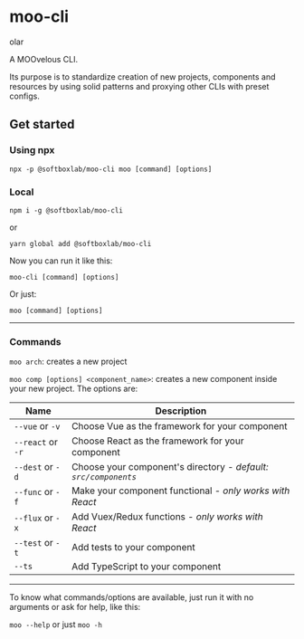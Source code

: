 # moo-cli

olar

A MOOvelous CLI.

Its purpose is to standardize creation of new projects, components and resources by using solid patterns and proxying other CLIs with preset configs.

## Get started

### Using npx

`npx -p @softboxlab/moo-cli moo [command] [options]`

### Local

`npm i -g @softboxlab/moo-cli`

or

`yarn global add @softboxlab/moo-cli`

Now you can run it like this:

`moo-cli [command] [options]`

Or just:

`moo [command] [options]`

---

### Commands

`moo arch`: creates a new project

`moo comp [options] <component_name>`: creates a new component inside your new project. The options are:

Name | Description
--- | ---
`--vue` or `-v` | Choose Vue as the framework for your component
`--react` or `-r` | Choose React as the framework for your component
`--dest` or `-d` | Choose your component's directory - *default: `src/components`*
`--func` or `-f` | Make your component functional - *only works with React*
`--flux` or `-x` | Add Vuex/Redux functions - *only works with React*
`--test` or `-t` | Add tests to your component
`--ts` | Add TypeScript to your component

---

To know what commands/options are available, just run it with no arguments or ask for help, like this:

`moo --help` or just `moo -h`
